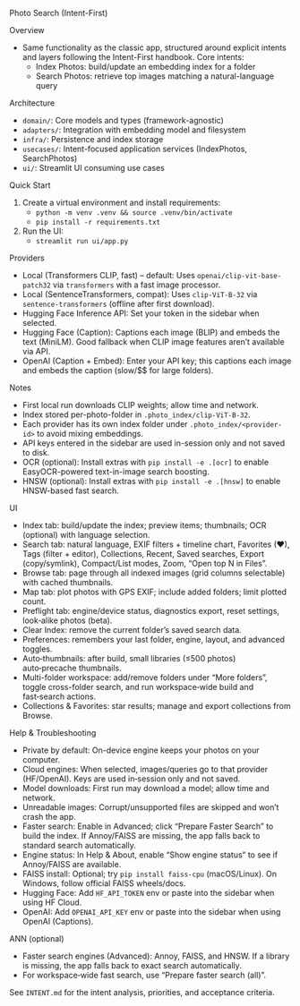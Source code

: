 Photo Search (Intent-First)

Overview
- Same functionality as the classic app, structured around explicit intents and layers following the Intent-First handbook. Core intents:
  - Index Photos: build/update an embedding index for a folder
  - Search Photos: retrieve top images matching a natural-language query

Architecture
- `domain/`: Core models and types (framework-agnostic)
- `adapters/`: Integration with embedding model and filesystem
- `infra/`: Persistence and index storage
- `usecases/`: Intent-focused application services (IndexPhotos, SearchPhotos)
- `ui/`: Streamlit UI consuming use cases

Quick Start
1. Create a virtual environment and install requirements:
   - `python -m venv .venv && source .venv/bin/activate`
   - `pip install -r requirements.txt`
2. Run the UI:
   - `streamlit run ui/app.py`

Providers
- Local (Transformers CLIP, fast) – default: Uses `openai/clip-vit-base-patch32` via `transformers` with a fast image processor.
- Local (SentenceTransformers, compat): Uses `clip-ViT-B-32` via `sentence-transformers` (offline after first download).
- Hugging Face Inference API: Set your token in the sidebar when selected.
- Hugging Face (Caption): Captions each image (BLIP) and embeds the text (MiniLM). Good fallback when CLIP image features aren’t available via API.
- OpenAI (Caption + Embed): Enter your API key; this captions each image and embeds the caption (slow/$$ for large folders).

Notes
- First local run downloads CLIP weights; allow time and network.
- Index stored per-photo-folder in `.photo_index/clip-ViT-B-32`.
- Each provider has its own index folder under `.photo_index/<provider-id>` to avoid mixing embeddings.
- API keys entered in the sidebar are used in-session only and not saved to disk.
- OCR (optional): Install extras with `pip install -e .[ocr]` to enable EasyOCR-powered text-in-image search boosting.
- HNSW (optional): Install extras with `pip install -e .[hnsw]` to enable HNSW-based fast search.

UI
- Index tab: build/update the index; preview items; thumbnails; OCR (optional) with language selection.
- Search tab: natural language, EXIF filters + timeline chart, Favorites (♥), Tags (filter + editor), Collections, Recent, Saved searches, Export (copy/symlink), Compact/List modes, Zoom, “Open top N in Files”.
- Browse tab: page through all indexed images (grid columns selectable) with cached thumbnails.
- Map tab: plot photos with GPS EXIF; include added folders; limit plotted count.
- Preflight tab: engine/device status, diagnostics export, reset settings, look‑alike photos (beta).
- Clear Index: remove the current folder’s saved search data.
- Preferences: remembers your last folder, engine, layout, and advanced toggles.
- Auto‑thumbnails: after build, small libraries (≤500 photos) auto‑precache thumbnails.
- Multi-folder workspace: add/remove folders under “More folders”, toggle cross-folder search, and run workspace‑wide build and fast‑search actions.
- Collections & Favorites: star results; manage and export collections from Browse.

Help & Troubleshooting
- Private by default: On-device engine keeps your photos on your computer.
- Cloud engines: When selected, images/queries go to that provider (HF/OpenAI). Keys are used in‑session only and not saved.
- Model downloads: First run may download a model; allow time and network.
- Unreadable images: Corrupt/unsupported files are skipped and won’t crash the app.
- Faster search: Enable in Advanced; click “Prepare Faster Search” to build the index. If Annoy/FAISS are missing, the app falls back to standard search automatically.
- Engine status: In Help & About, enable “Show engine status” to see if Annoy/FAISS are available.
- FAISS install: Optional; try `pip install faiss-cpu` (macOS/Linux). On Windows, follow official FAISS wheels/docs.
- Hugging Face: Add `HF_API_TOKEN` env or paste into the sidebar when using HF Cloud.
- OpenAI: Add `OPENAI_API_KEY` env or paste into the sidebar when using OpenAI (Captions).

ANN (optional)
- Faster search engines (Advanced): Annoy, FAISS, and HNSW. If a library is missing, the app falls back to exact search automatically.
- For workspace‑wide fast search, use “Prepare faster search (all)”.

See `INTENT.md` for the intent analysis, priorities, and acceptance criteria.
